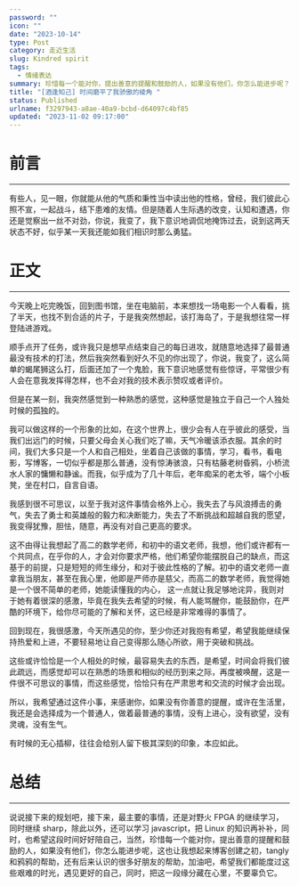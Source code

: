 ```yaml
---
password: ""
icon: ""
date: "2023-10-14"
type: Post
category: 走近生活
slug: Kindred spirit
tags:
  - 情绪表达
summary: 珍惜每一个能对你，提出善意的提醒和鼓励的人，如果没有他们，你怎么能进步呢？
title: "[酒逢知己] 时间磨平了我骄傲的棱角 "
status: Published
urlname: f3297943-a8ae-40a9-bcbd-d64097c4bf85
updated: "2023-11-02 09:17:00"
---
```


# 前言

---

有些人，见一眼，你就能从他的气质和秉性当中读出他的性格，曾经，我们彼此心照不宣，一起战斗，结下患难的友情。但是随着人生际遇的改变，认知和遭遇，你还是觉察出一丝不对劲，你说，我变了，我下意识地调侃地掩饰过去，说到这两天状态不好，似乎某一天我还能如我们相识时那么勇猛。

# 正文

---

今天晚上吃完晚饭，回到图书馆，坐在电脑前，本来想找一场电影一个人看看，挑了半天，也找不到合适的片子，于是我突然想起，该打海岛了，于是我想往常一样登陆进游戏。

顺手点开了任务，或许我只是想早点结束自己的每日进攻，就随意地选择了最普通最没有技术的打法，然后我突然看到好久不见的你出现了，你说，我变了，这么简单的蝎尾狮这么打，后面还加了一个鬼脸，我下意识地感觉有些惊讶，平常很少有人会在意我发挥得怎样，也不会对我的技术表示赞叹或者评价。

但是在某一刻，我突然感觉到一种熟悉的感觉，这种感觉是独立于自己一个人独处时候的孤独的。

我可以做这样的一个形象的比如，在这个世界上，很少会有人在乎彼此的感受，当我们出远门的时候，只要父母会关心我们吃了嘛，天气冷暖该添衣服。其余的时间，我们大多只是一个人和自己相处，坐着自己该做的事情，学习，看书，看电影，写博客，一切似乎都是那么普通，没有惊涛骇浪，只有枯藤老树昏鸦，小桥流水人家的慵懒和静谧。而我，似乎成为了几十年后，老年痴呆的老太爷，端个小板凳，坐在村口，自言自语。

我感到很不可思议，以至于我对这件事情会格外上心，我失去了与风浪搏击的勇气，失去了勇士和英雄般的毅力和决断能力，失去了不断挑战和超越自我的愿望，我变得犹豫，胆怯，随意，再没有对自己更高的要求。

这不由得让我想起了高二的数学老师，和初中的语文老师，我想，他们或许都有一个共同点，在乎你的人，才会对你要求严格，他们希望你能摆脱自己的缺点，而这基于的前提，只是短短的师生缘分，和对于彼此性格的了解。初中的语文老师一直拿我当朋友，甚至在我心里，他即是严师亦是慈父，而高二的数学老师，我觉得她是一个很不简单的老师，她能读懂我的内心， 这一点就让我足够地诧异，我则对于她有着很深的感激，毕竟在我失去希望的时候，有人能骂醒你，能鼓励你，在严酷的环境下，给你尽可能的了解和关怀，这已经是非常难得的事情了。

回到现在，我很感激，今天所遇见的你，至少你还对我抱有希望，希望我能继续保持热爱和上进，不要轻易地让自己变得那么随心所欲，用于突破和挑战。

这些或许恰恰是一个人相处的时候，最容易失去的东西，是希望，时间会将我们彼此疏远，而感觉却可以在熟悉的场景和相似的经历到来之际，再度被唤醒，这是一件很不可思议的事情，而这些感觉，恰恰只有在严肃思考和交流的时候才会出现。

所以，我希望通过这件小事，来感谢你，如果没有你善意的提醒，或许在生活里，我还是会选择成为一个普通人，做着最普通的事情，没有上进心，没有欲望，没有灵魂，没有生气。

有时候的无心插柳，往往会给别人留下极其深刻的印象，本应如此。

# 总结

---

说说接下来的规划吧，接下来，最主要的事情，还是对野火 FPGA 的继续学习，同时继续 sharp，除此以外，还可以学习 javascript，把 Linux 的知识再补补，同时，也希望这段时间好好陪自己，当然，珍惜每一个能对你，提出善意的提醒和鼓励的人，如果没有他们，你怎么能进步呢，这也让我想起来博客创建之初，tangly 和鸦鸦的帮助，还有后来认识的很多好朋友的帮助，加油吧，希望我们都能度过这些艰难的时光，遇见更好的自己，同时，把这一段缘分藏在心里，不要辜负它。
